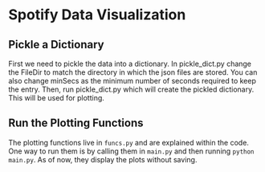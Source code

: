 # Spotify Data Visualization

## Pickle a Dictionary
First we need to pickle the data into a dictionary. In pickle_dict.py change the FileDir to match the directory in which the json files are stored. You can also change minSecs as the minimum number of seconds required to keep the entry.
Then, run pickle_dict.py which will create the pickled dictionary. This will be used for plotting.

## Run the Plotting Functions
The plotting functions live in `funcs.py` and are explained within the code. One way to run them is by calling them in `main.py` and then running `python main.py`. As of now, they display the plots without saving. 